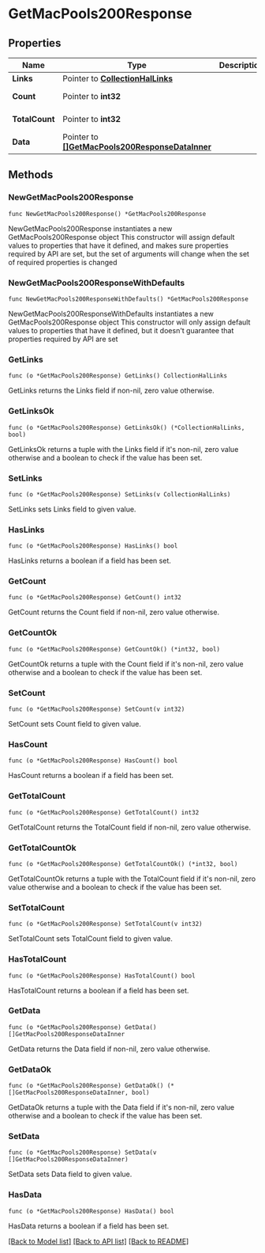 # GetMacPools200Response

## Properties

Name | Type | Description | Notes
------------ | ------------- | ------------- | -------------
**Links** | Pointer to [**CollectionHalLinks**](CollectionHalLinks.md) |  | [optional] 
**Count** | Pointer to **int32** |  | [optional] [readonly] 
**TotalCount** | Pointer to **int32** |  | [optional] [readonly] 
**Data** | Pointer to [**[]GetMacPools200ResponseDataInner**](GetMacPools200ResponseDataInner.md) |  | [optional] [readonly] 

## Methods

### NewGetMacPools200Response

`func NewGetMacPools200Response() *GetMacPools200Response`

NewGetMacPools200Response instantiates a new GetMacPools200Response object
This constructor will assign default values to properties that have it defined,
and makes sure properties required by API are set, but the set of arguments
will change when the set of required properties is changed

### NewGetMacPools200ResponseWithDefaults

`func NewGetMacPools200ResponseWithDefaults() *GetMacPools200Response`

NewGetMacPools200ResponseWithDefaults instantiates a new GetMacPools200Response object
This constructor will only assign default values to properties that have it defined,
but it doesn't guarantee that properties required by API are set

### GetLinks

`func (o *GetMacPools200Response) GetLinks() CollectionHalLinks`

GetLinks returns the Links field if non-nil, zero value otherwise.

### GetLinksOk

`func (o *GetMacPools200Response) GetLinksOk() (*CollectionHalLinks, bool)`

GetLinksOk returns a tuple with the Links field if it's non-nil, zero value otherwise
and a boolean to check if the value has been set.

### SetLinks

`func (o *GetMacPools200Response) SetLinks(v CollectionHalLinks)`

SetLinks sets Links field to given value.

### HasLinks

`func (o *GetMacPools200Response) HasLinks() bool`

HasLinks returns a boolean if a field has been set.

### GetCount

`func (o *GetMacPools200Response) GetCount() int32`

GetCount returns the Count field if non-nil, zero value otherwise.

### GetCountOk

`func (o *GetMacPools200Response) GetCountOk() (*int32, bool)`

GetCountOk returns a tuple with the Count field if it's non-nil, zero value otherwise
and a boolean to check if the value has been set.

### SetCount

`func (o *GetMacPools200Response) SetCount(v int32)`

SetCount sets Count field to given value.

### HasCount

`func (o *GetMacPools200Response) HasCount() bool`

HasCount returns a boolean if a field has been set.

### GetTotalCount

`func (o *GetMacPools200Response) GetTotalCount() int32`

GetTotalCount returns the TotalCount field if non-nil, zero value otherwise.

### GetTotalCountOk

`func (o *GetMacPools200Response) GetTotalCountOk() (*int32, bool)`

GetTotalCountOk returns a tuple with the TotalCount field if it's non-nil, zero value otherwise
and a boolean to check if the value has been set.

### SetTotalCount

`func (o *GetMacPools200Response) SetTotalCount(v int32)`

SetTotalCount sets TotalCount field to given value.

### HasTotalCount

`func (o *GetMacPools200Response) HasTotalCount() bool`

HasTotalCount returns a boolean if a field has been set.

### GetData

`func (o *GetMacPools200Response) GetData() []GetMacPools200ResponseDataInner`

GetData returns the Data field if non-nil, zero value otherwise.

### GetDataOk

`func (o *GetMacPools200Response) GetDataOk() (*[]GetMacPools200ResponseDataInner, bool)`

GetDataOk returns a tuple with the Data field if it's non-nil, zero value otherwise
and a boolean to check if the value has been set.

### SetData

`func (o *GetMacPools200Response) SetData(v []GetMacPools200ResponseDataInner)`

SetData sets Data field to given value.

### HasData

`func (o *GetMacPools200Response) HasData() bool`

HasData returns a boolean if a field has been set.


[[Back to Model list]](../README.md#documentation-for-models) [[Back to API list]](../README.md#documentation-for-api-endpoints) [[Back to README]](../README.md)


